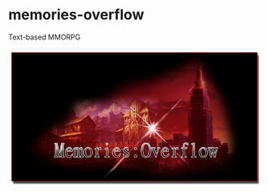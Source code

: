 # memories-overflow
Text-based MMORPG

<img src="web/images/memories_overflow_readme.png"
     alt="memories overflow"
     style="float: left; margin-right: 10px;" />
<br/>
